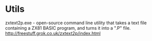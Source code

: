 # Utils
zxtext2p.exe - open-source command line utility that takes a text file containing a ZX81 BASIC program, and turns it into a ".P" file.<br />
http://freestuff.grok.co.uk/zxtext2p/index.html
